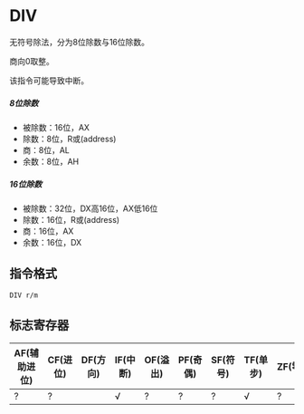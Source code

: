 # DIV
无符号除法，分为8位除数与16位除数。

商向0取整。

该指令可能导致中断。

##### 8位除数
- 被除数：16位，AX
- 除数：8位，R或(address)
- 商：8位，AL
- 余数：8位，AH

##### 16位除数
- 被除数：32位，DX高16位，AX低16位
- 除数：16位，R或(address)
- 商：16位，AX
- 余数：16位，DX

## 指令格式
```
DIV r/m
```

## 标志寄存器
| AF(辅助进位) | CF(进位) | DF(方向) | IF(中断) | OF(溢出) | PF(奇偶) | SF(符号) | TF(单步) | ZF(零) |
|---|---|---|---|---|---|---|---|---|
| ? | ? |  | √ | ? | ? | ? | √ | ? |